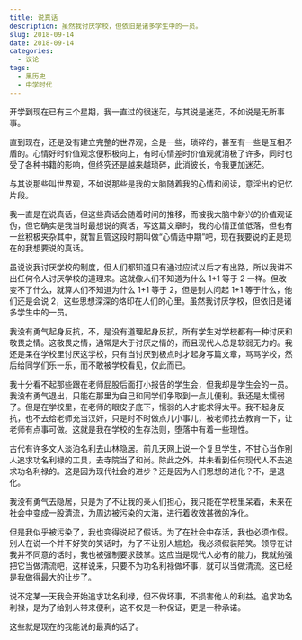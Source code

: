 ```yaml
---
title: 说真话
description: 虽然我讨厌学校，但依旧是诸多学生中的一员。
slug: 2018-09-14
date: 2018-09-14
categories:
  - 议论
tags:
  - 黑历史
  - 中学时代
---
```


开学到现在已有三个星期，我一直过的很迷茫，与其说是迷茫，不如说是无所事事。

直到现在，还是没有建立完整的世界观，全是一些，琐碎的，甚至有一些是互相矛盾的。心情好时价值观念便积极向上，有时心情差时价值观就消极了许多，同时也受了各种书籍的影响，但终究还是越来越琐碎，此消彼长，令我更加迷茫。

与其说那些叫世界观，不如说那些是我的大脑随着我的心情和阅读，意淫出的记忆片段。

我一直是在说真话，但这些真话会随着时间的推移，而被我大脑中新兴的价值观证伪，但它确实是我当时最想说的真话，写这篇文章时，我的心情正值低落，但也有一丝积极夹杂其中，就暂且管这段时期叫做“心情适中期”吧，现在我要说的正是现在的我想要说的真话。

虽说说我讨厌学校的制度，但人们都知道只有通过应试以后才有出路，所以我讲不出任何令人讨厌学校的道理来。这就像人们不知道为什么 1+1 等于 2 一样。但改变不了什么，就算人们不知道为什么 1+1 等于 2，但是别人问起 1+1 等于什么，他们还是会说 2，这些思想深深的烙印在人们的心里。虽然我讨厌学校，但依旧是诸多学生中的一员。

我没有勇气起身反抗，不，是没有道理起身反抗，所有学生对学校都有一种讨厌和敬畏之情。这敬畏之情，通常是大于讨厌之情的，而且现代人总是软弱无力的。我还是呆在学校里讨厌这学校，只有当讨厌到极点时才起身写篇文章，骂骂学校，然后给同学们乐一乐，而不敢被学校看见，仅此而已。

我十分看不起那些跟在老师屁股后面打小报告的学生会，但我却是学生会的一员。我没有勇气退出，只能在那里为自己和同学们争取到一点儿便利。我还是太懦弱了。但是在学校里，在老师的眼皮子底下，懦弱的人才能求得太平。我不起身反抗，也不去给老师充当汉奸，只是时不时做点儿小事儿，被老师找去教育一下，让老师有点事可做。这就是我在学校的生存法则，堕落中有着一些理性。

古代有许多文人淡泊名利去山林隐居。前几天网上说一个复旦学生，不甘心当作别人追求功名利禄的工具，去寺院当了和尚。除此之外，并未看到任何现代人不去追求功名利禄的。这是因为现代社会的进步？还是因为人们思想的进化？不，是退化。

我没有勇气去隐居，只是为了不让我的亲人们担心，我只能在学校里呆着，未来在社会中变成一股清流，为周边被污染的大海，进行着收效甚微的净化。

但是我似乎被污染了，我也变得说起了假话。为了在社会中存活，我也必须作假。别人在说一个并不好笑的笑话时，为了不让别人尴尬，我必须假装陪笑。领导在讲我并不同意的话时，我也被强制要求鼓掌。这应当是现代人必有的能力，我就勉强把它当做清流吧，这样说来，只要不为功名利禄做坏事，就可以当做清流。这已经是我做得最大的让步了。

说不定某一天我会开始追求功名利禄，但不做坏事，不损害他人的利益。追求功名利禄，是为了给别人带来便利，这不仅是一种保证，更是一种承诺。

这些就是现在的我能说的最真的话了。
